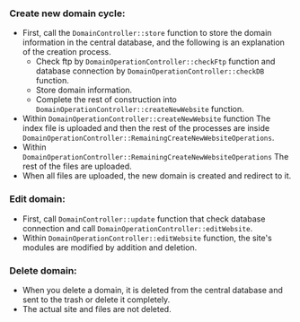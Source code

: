 ### Create new domain cycle:
* First, call the `DomainController::store` function to store the domain information in the central database, 
and the following is an explanation of the creation process.
    - Check ftp by `DomainOperationController::checkFtp` function and database connection by `DomainOperationController::checkDB` function.
    - Store domain information.
    - Complete the rest of construction into `DomainOperationController::createNewWebsite` function.
* Within `DomainOperationController::createNewWebsite` function The index file is uploaded and then the rest of the processes are inside `DomainOperationController::RemainingCreateNewWebsiteOperations`.
* Within `DomainOperationController::RemainingCreateNewWebsiteOperations` The rest of the files are uploaded.
* When all files are uploaded, the new domain is created and redirect to it.

  
### Edit domain:
* First, call `DomainController::update` function that check database connection and call `DomainOperationController::editWebsite`.
* Within `DomainOperationController::editWebsite` function, the site's modules are modified by addition and deletion.

### Delete domain:
* When you delete a domain, it is deleted from the central database and sent to the trash or delete it completely.
* The actual site and files are not deleted.



